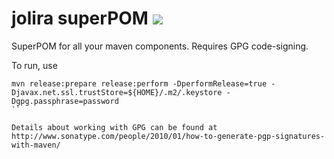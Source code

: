 jolira superPOM [<img src="https://secure.travis-ci.org/jolira/superpom.png" />](http://travis-ci.org/#!/jolira/superpom)
=========================

SuperPOM for all your maven components. Requires GPG code-signing.

To run, use

```
mvn release:prepare release:perform -DperformRelease=true -Djavax.net.ssl.trustStore=${HOME}/.m2/.keystore -Dgpg.passphrase=password
``

Details about working with GPG can be found at http://www.sonatype.com/people/2010/01/how-to-generate-pgp-signatures-with-maven/

